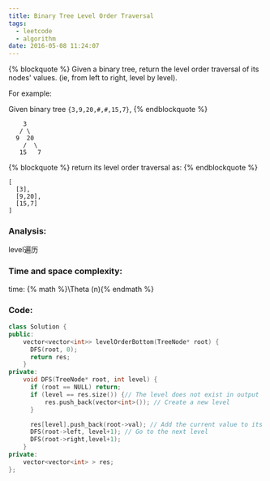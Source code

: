 ```yaml
---
title: Binary Tree Level Order Traversal
tags:
  - leetcode
  - algorithm
date: 2016-05-08 11:24:07
---
```

{% blockquote %}
Given a binary tree, return the level order traversal of its nodes' values. (ie, from left to right, level by level).

For example:

Given binary tree `{3,9,20,#,#,15,7}`,
{% endblockquote %}
```
    3
   / \
  9  20
    /  \
   15   7
 ```
{% blockquote %}
return its level order traversal as:
{% endblockquote %}
```
[
  [3],
  [9,20],
  [15,7]
]
```
<!-- more -->
### Analysis:
level遍历
### Time and space complexity:
time: {% math %}\Theta (n){% endmath %}
### Code:
```cpp
class Solution {
public:
    vector<vector<int>> levelOrderBottom(TreeNode* root) {
      DFS(root, 0);
      return res;
    }
private:
    void DFS(TreeNode* root, int level) {
      if (root == NULL) return;
      if (level == res.size()) {// The level does not exist in output
          res.push_back(vector<int>()); // Create a new level
      }

      res[level].push_back(root->val); // Add the current value to its level
      DFS(root->left, level+1); // Go to the next level
      DFS(root->right,level+1);
    }
private:
    vector<vector<int> > res;
};
```
